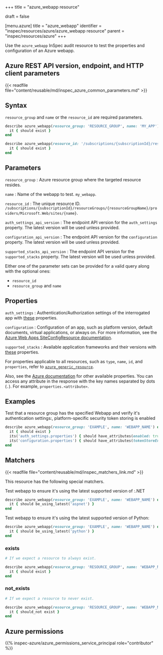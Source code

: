 +++
title = "azure_webapp resource"

draft = false


[menu.azure]
title = "azure_webapp"
identifier = "inspec/resources/azure/azure_webapp resource"
parent = "inspec/resources/azure"
+++

Use the `azure_webapp` InSpec audit resource to test the properties and configuration of an Azure webapp.

## Azure REST API version, endpoint, and HTTP client parameters

{{< readfile file="content/reusable/md/inspec_azure_common_parameters.md" >}}

## Syntax

`resource_group` and `name` or the `resource_id` are required parameters.

```ruby
describe azure_webapp(resource_group: 'RESOURCE_GROUP', name: 'MY_APP') do
  it { should exist }
end
```

```ruby
describe azure_webapp(resource_id: '/subscriptions/{subscriptionId}/resourceGroups/{resourceGroupName}/providers/Microsoft.Web/sites/{name}') do
  it { should exist }
end
```

## Parameters

`resource_group`
: Azure resource group where the targeted resource resides.

`name`
: Name of the webapp to test. `my_webapp`.

`resource_id`
: The unique resource ID. `/subscriptions/{subscriptionId}/resourceGroups/{resourceGroupName}/providers/Microsoft.Web/sites/{name}`.

`auth_settings_api_version`
: The endpoint API version for the `auth_settings` property. The latest version will be used unless provided.

`configuration_api_version`
: The endpoint API version for the `configuration` property. The latest version will be used unless provided.

`supported_stacks_api_version`
: The endpoint API version for the `supported_stacks` property. The latest version will be used unless provided.

Either one of the parameter sets can be provided for a valid query along with the optional ones:

- `resource_id`
- `resource_group` and `name`

## Properties

`auth_settings`
: Authentication/Authorization settings of the interrogated app with [these](https://docs.microsoft.com/en-us/rest/api/appservice/webapps/getauthsettings#siteauthsettings) properties.

`configuration`
: Configuration of an app, such as platform version, default documents, virtual applications, or always on. For more information, see the [Azure Web Apps SiteConfigResource documentation](https://docs.microsoft.com/en-us/rest/api/appservice/webapps/getconfiguration#siteconfigresource).

`supported_stacks`
: Available application frameworks and their versions with [these](https://docs.microsoft.com/en-us/rest/api/appservice/provider/getavailablestacks#applicationstackcollection) properties.

For properties applicable to all resources, such as `type`, `name`, `id`, and `properties`, refer to [`azure_generic_resource`](azure_generic_resource#properties).

Also, see the [Azure documentation](https://docs.microsoft.com/en-us/rest/api/appservice/webapps/get#site) for other available properties.
You can access any attribute in the response with the key names separated by dots (`.`). For example, `properties.<attribute>`.

## Examples

Test that a resource group has the specified Webapp and verify it's authentication settings:, platform-specific security token storing is enabled

```ruby
describe azure_webapp(resource_group: 'EXAMPLE', name: 'WEBAPP_NAME') do
  it { should exist }
  its('auth_settings.properties') { should have_attributes(enabled: true ) }
  its('configuration.properties') { should have_attributes(tokenStoreEnabled: true) }
end
```

## Matchers

{{< readfile file="content/reusable/md/inspec_matchers_link.md" >}}

This resource has the following special matchers.

Test webapp to ensure it's using the latest supported version of :.NET

```ruby
describe azure_webapp(resource_group: 'EXAMPLE', name: 'WEBAPP_NAME') do
  it { should be_using_latest('aspnet') }
end
```

Test webapp to ensure it's using the latest supported version of Python:

```ruby
describe azure_webapp(resource_group: 'EXAMPLE', name: 'WEBAPP_NAME') do
  it { should be_using_latest('python') }
end
```

### exists

```ruby
# If we expect a resource to always exist.

describe azure_webapp(resource_group: 'RESOURCE_GROUP', name: 'WEBAPP_NAME') do
  it { should exist }
end
```

### not_exists

```ruby
# If we expect a resource to never exist.

describe azure_webapp(resource_group: 'RESOURCE_GROUP', name: 'WEBAPP_NAME') do
  it { should_not exist }
end
```

## Azure permissions

{{% inspec-azure/azure_permissions_service_principal role="contributor" %}}
